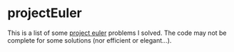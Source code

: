 projectEuler
============
This is a list of some [project euler](https://projecteuler.net/) problems I solved. The code may not be complete for some solutions (nor efficient or elegant...).

